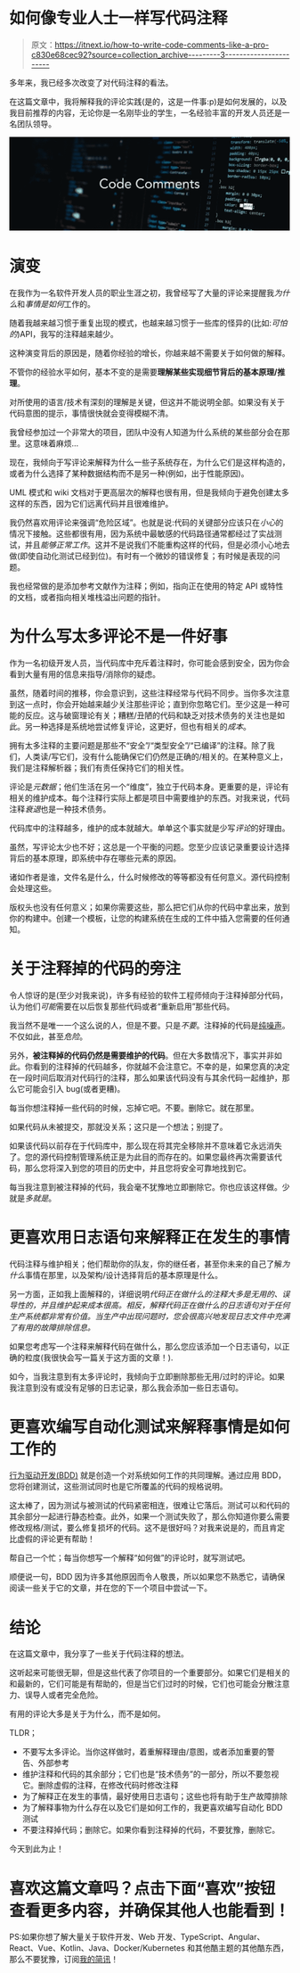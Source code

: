 # 如何像专业人士一样写代码注释

> 原文：<https://itnext.io/how-to-write-code-comments-like-a-pro-c830e68cec92?source=collection_archive---------3----------------------->

多年来，我已经多次改变了对代码注释的看法。

在这篇文章中，我将解释我的评论实践(是的，这是一件事:p)是如何发展的，以及我目前推荐的内容，无论你是一名刚毕业的学生，一名经验丰富的开发人员还是一名团队领导。

![](img/a4d86422797f36d709c21166d5eefea9.png)

# 演变

在我作为一名软件开发人员的职业生涯之初，我曾经写了大量的评论来提醒我*为什么*和*事情是如何*工作的。

随着我越来越习惯于重复出现的模式，也越来越习惯于一些库的怪异的(比如:*可怕的*)API，我写的注释越来越少。

这种演变背后的原因是，随着你经验的增长，你越来越不需要关于如何做的解释。

不管你的经验水平如何，基本不变的是需要**理解某些实现细节背后的基本原理/推理**。

对所使用的语言/技术有深刻的理解是关键，但这并不能说明全部。如果没有关于代码意图的提示，事情很快就会变得模糊不清。

我曾经参加过一个非常大的项目，团队中没有人知道为什么系统的某些部分会在那里。这意味着麻烦…

现在，我倾向于写评论来解释为什么一些子系统存在，为什么它们是这样构造的，或者为什么选择了某种数据结构而不是另一种(例如，出于性能原因)。

UML 模式和 wiki 文档对于更高层次的解释也很有用，但是我倾向于避免创建太多这样的东西，因为它们远离代码并且很难维护。

我仍然喜欢用评论来强调“危险区域”。也就是说:代码的关键部分应该只在*小心*的情况下接触。这些都很有用，因为系统中最敏感的代码路径通常都经过了实战测试，并且*能够正常工作*。这并不是说我们不能重构这样的代码，但是必须小心地去做(即使自动化测试已经到位)。有时有一个微妙的错误修复；有时候是表现的问题。

我也经常做的是添加参考文献作为注释；例如，指向正在使用的特定 API 或特性的文档，或者指向相关堆栈溢出问题的指针。

# 为什么写太多评论不是一件好事

作为一名初级开发人员，当代码库中充斥着注释时，你可能会感到安全，因为你会看到大量有用的信息来指导/消除你的疑虑。

虽然，随着时间的推移，你会意识到，这些注释经常与代码不同步。当你多次注意到这一点时，你会开始越来越少关注那些评论；直到你忽略它们。至少这是一种可能的反应。这与破窗理论有关；糟糕/丑陋的代码和缺乏对技术债务的关注也是如此。另一种选择是系统地尝试修复评论，这更好，但也有相关的*成本*。

拥有太多注释的主要问题是那些不“安全”/“类型安全”/“已编译”的注释。除了我们，人类读/写它们，没有什么能确保它们仍然是正确的/相关的。在某种意义上，我们是注释解析器；我们有责任保持它们的相关性。

评论是*元数据*；他们生活在另一个“维度”，独立于代码本身。更重要的是，评论有相关的维护成本。每个注释行实际上都是项目中需要维护的东西。对我来说，代码注释*衰退*也是一种技术债务。

代码库中的注释越多，维护的成本就越大。单单这个事实就是少写*评论*的好理由。

虽然，写评论太少也不好；这总是一个平衡的问题。您至少应该记录重要设计选择背后的基本原理，即系统中存在哪些元素的原因。

诸如作者是谁，文件名是什么，什么时候修改的等等都没有任何意义。源代码控制会处理这些。

版权头也没有任何意义；如果你需要这些，那么把它们从你的代码中拿出来，放到你的构建中。创建一个模板，让您的构建系统在生成的工件中插入您需要的任何通知。

# 关于注释掉的代码的旁注

令人惊讶的是(至少对我来说)，许多有经验的软件工程师倾向于注释掉部分代码，认为他们*可能*需要在以后恢复那些代码或者“重新启用”那些代码。

我当然不是唯一一个这么说的人，但是不要。只是*不要*。注释掉的代码是[纯噪声](https://en.wikipedia.org/wiki/Signal-to-noise_ratio)。不仅如此，甚至*危险*。

另外，**被注释掉的代码仍然是需要维护的代码**。但在大多数情况下，事实并非如此。你看到的注释掉的代码越多，你就越不会注意它。不幸的是，如果您真的决定在一段时间后取消对代码行的注释，那么如果该代码没有与其余代码一起维护，那么它可能会引入 bug(或者更糟)。

每当你想注释掉一些代码的时候，忘掉它吧。不要。删除它。就在那里。

如果代码从未被提交，那就没关系；这只是一个想法；别提了。

如果该代码以前存在于代码库中，那么现在将其完全移除并不意味着它永远消失了。您的源代码控制管理系统正是为此目的而存在的。如果您最终再次需要该代码，那么您将深入到您的项目的历史中，并且您将安全可靠地找到它。

每当我注意到被注释掉的代码，我会毫不犹豫地立即删除它。你也应该这样做。少就是*多就是*。

# 更喜欢用日志语句来解释正在发生的事情

代码注释与维护相关；他们帮助你的队友，你的继任者，甚至你未来的自己了解*为什么*事情在那里，以及架构/设计选择背后的基本原理是什么。

另一方面，正如我上面解释的，详细说明*代码正在做什么的注释大多是无用的、误导性的，并且维护起来成本很高。相反，解释代码正在做什么的日志语句对于任何生产系统都非常有价值。当生产中出现问题时，您会很高兴地发现日志文件中充满了有用的故障排除信息。*

如果您考虑写一个注释来解释代码在做什么，那么您应该添加一个日志语句，以正确的粒度(我很快会写一篇关于这方面的文章！).

如今，当我注意到有太多评论时，我倾向于立即删除那些无用/过时的评论。如果我注意到没有或没有足够的日志记录，那么我会添加一些日志语句。

# 更喜欢编写自动化测试来解释事情是如何工作的

[行为驱动开发(BDD)](https://en.wikipedia.org/wiki/Behavior-driven_development) 就是创造一个对系统如何工作的共同理解。通过应用 BDD，您将创建测试，这些测试同时也是它所覆盖的代码的规格说明。

这太棒了，因为测试与被测试的代码紧密相连，很难让它落后。测试可以和代码的其余部分一起进行静态检查。此外，如果一个测试失败了，那么你知道你要么需要修改规格/测试，要么修复损坏的代码。这不是很好吗？对我来说是的，而且肯定比虚假的评论更有帮助！

帮自己一个忙；每当你想写一个解释“如何做”的评论时，就写测试吧。

顺便说一句，BDD 因为许多其他原因而令人敬畏，所以如果您不熟悉它，请确保阅读一些关于它的文章，并在您的下一个项目中尝试一下。

# 结论

在这篇文章中，我分享了一些关于代码注释的想法。

这听起来可能很无聊，但是这些代表了你项目的一个重要部分。如果它们是相关的和最新的，它们可能是有帮助的，但是当它们过时的时候，它们也可能会分散注意力、误导人或者完全危险。

有用的评论大多是关于为什么，而不是如何。

TLDR；

*   不要写太多评论。当你这样做时，着重解释理由/意图，或者添加重要的警告、外部参考
*   维护注释和代码的其余部分；它们也是“技术债务”的一部分，所以不要忽视它。删除虚假的注释，在修改代码时修改注释
*   为了解释正在发生的事情，最好使用日志语句；这些也将有助于生产故障排除
*   为了解释事物为什么存在以及它们是如何工作的，我更喜欢编写自动化 BDD 测试
*   不要注释掉代码；删除它。如果你看到注释掉的代码，不要犹豫，删除它。

今天到此为止！

# 喜欢这篇文章吗？点击下面“喜欢”按钮查看更多内容，并确保其他人也能看到！

PS:如果你想了解大量关于软件开发、Web 开发、TypeScript、Angular、React、Vue、Kotlin、Java、Docker/Kubernetes 和其他酷主题的其他酷东西，那么不要犹豫，订阅[我的简讯](https://mailchi.mp/fb661753d54a/developassion-newsletter)！